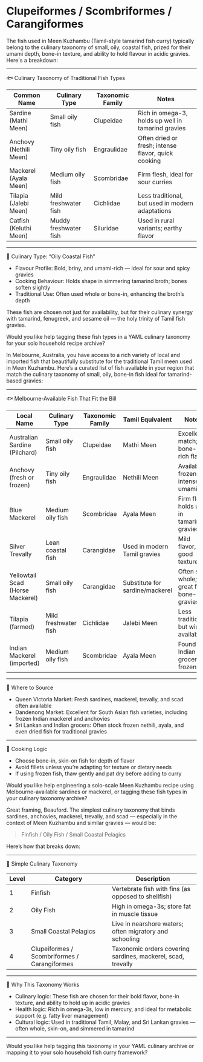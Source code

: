 

# Clupeiformes / Scombriformes / Carangiformes #

The fish used in Meen Kuzhambu (Tamil-style tamarind fish curry) typically belong to the culinary taxonomy of small, oily, coastal fish, prized for their umami depth, bone-in texture, and ability to hold flavour in acidic gravies. Here's a breakdown:

---

🐟 Culinary Taxonomy of Traditional Fish Types

| Common Name | Culinary Type | Taxonomic Family | Notes |
|-------------|----------------|------------------|-------|
| Sardine (Mathi Meen) | Small oily fish | Clupeidae | Rich in omega-3, holds up well in tamarind gravies  
| Anchovy (Nethili Meen) | Tiny oily fish | Engraulidae | Often dried or fresh; intense flavor, quick cooking  
| Mackerel (Ayala Meen) | Medium oily fish | Scombridae | Firm flesh, ideal for sour curries  
| Tilapia (Jalebi Meen) | Mild freshwater fish | Cichlidae | Less traditional, but used in modern adaptations  
| Catfish (Keluthi Meen) | Muddy freshwater fish | Siluridae | Used in rural variants; earthy flavor  

---

🧠 Culinary Type: “Oily Coastal Fish”

- Flavour Profile: Bold, briny, and umami-rich — ideal for sour and spicy gravies
- Cooking Behaviour: Holds shape in simmering tamarind broth; bones soften slightly
- Traditional Use: Often used whole or bone-in, enhancing the broth’s depth

These fish are chosen not just for availability, but for their culinary synergy with tamarind, fenugreek, and sesame oil — the holy trinity of Tamil fish gravies.

Would you like help tagging these fish types in a YAML culinary taxonomy for your solo household recipe archive?

In Melbourne, Australia, you have access to a rich variety of local and imported fish that beautifully substitute for the traditional Tamil meen used in Meen Kuzhambu. Here’s a curated list of fish available in your region that match the culinary taxonomy of small, oily, bone-in fish ideal for tamarind-based gravies:

---

🐟 Melbourne-Available Fish That Fit the Bill

| Local Name | Culinary Type | Taxonomic Family | Tamil Equivalent | Notes |
|------------|----------------|------------------|------------------|-------|
| Australian Sardine (Pilchard) | Small oily fish | Clupeidae | Mathi Meen | Excellent match; bone-in, rich flavor  
| Anchovy (fresh or frozen) | Tiny oily fish | Engraulidae | Nethili Meen | Available frozen; intense umami  
| Blue Mackerel | Medium oily fish | Scombridae | Ayala Meen | Firm flesh, holds up in tamarind gravies  
| Silver Trevally | Lean coastal fish | Carangidae | Used in modern Tamil gravies | Mild flavor, good texture  
| Yellowtail Scad (Horse Mackerel) | Small oily fish | Carangidae | Substitute for sardine/mackerel | Often sold whole; great for bone-in gravies  
| Tilapia (farmed) | Mild freshwater fish | Cichlidae | Jalebi Meen | Less traditional, but widely available  
| Indian Mackerel (imported) | Medium oily fish | Scombridae | Ayala Meen | Found in Indian grocers frozen  

---

🛒 Where to Source

- Queen Victoria Market: Fresh sardines, mackerel, trevally, and scad often available
- Dandenong Market: Excellent for South Asian fish varieties, including frozen Indian mackerel and anchovies
- Sri Lankan and Indian grocers: Often stock frozen nethili, ayala, and even dried fish for traditional gravies

---

🧠 Cooking Logic

- Choose bone-in, skin-on fish for depth of flavor
- Avoid fillets unless you’re adapting for texture or dietary needs
- If using frozen fish, thaw gently and pat dry before adding to curry

Would you like help engineering a solo-scale Meen Kuzhambu recipe using Melbourne-available sardines or mackerel, or tagging these fish types in your culinary taxonomy archive?

Great framing, Beauford. The simplest culinary taxonomy that binds sardines, anchovies, mackerel, trevally, and scad — especially in the context of Meen Kuzhambu and similar gravies — would be:

> Finfish / Oily Fish / Small Coastal Pelagics

Here’s how that breaks down:

---

🧬 Simple Culinary Taxonomy

| Level | Category | Description |
|-------|----------|-------------|
| 1 | Finfish | Vertebrate fish with fins (as opposed to shellfish)  
| 2 | Oily Fish | High in omega-3s; store fat in muscle tissue  
| 3 | Small Coastal Pelagics | Live in nearshore waters; often migratory and schooling  
| 4 | Clupeiformes / Scombriformes / Carangiformes | Taxonomic orders covering sardines, mackerel, scad, trevally  

---

🧠 Why This Taxonomy Works

- Culinary logic: These fish are chosen for their bold flavor, bone-in texture, and ability to hold up in acidic gravies
- Health logic: Rich in omega-3s, low in mercury, and ideal for metabolic support (e.g. fatty liver management)
- Cultural logic: Used in traditional Tamil, Malay, and Sri Lankan gravies — often whole, skin-on, and simmered in tamarind

---

Would you like help tagging this taxonomy in your YAML culinary archive or mapping it to your solo household fish curry framework?
